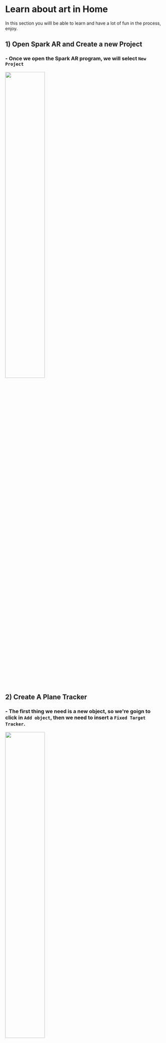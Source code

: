# Learn about art in Home

In this section you willl be able to learn and have a lot of fun in the process, enjoy.

## 1) Open Spark AR and Create a new Project

### - Once we open the Spark AR program, we will select ```New Project```

<img src="https://github.com/L3ts-H4ck/CommunityChallenge-Spark-English/blob/main/tutorials/03-source/LearnAtHome_1.jpg?raw=true" width="50%">

## 2) Create A Plane Tracker

### - The first thing we need is a new object, so we're goign to click in ```Add object```, then we need to insert a ```Fixed Target Tracker```.

<img src="https://github.com/L3ts-H4ck/CommunityChallenge-Spark-English/blob/main/tutorials/03-source/LearnAtHome_2.jpg?raw=true" width="50%">

### - Click on the ```Fixed Target Tracker``` , so we can see its properties on the rigth side. On this section we are going to add our texture.

<img src="https://github.com/L3ts-H4ck/CommunityChallenge-Spark-English/blob/main/tutorials/03-source/LearnAtHome_3.jpg?raw=true" width="50%">

### - We'll choose the image we want to show.

<img src="https://github.com/L3ts-H4ck/CommunityChallenge-Spark-English/blob/main/tutorials/03-source/LearnAtHome_4.jpg?raw=true" width="50%">

### - Now we see the image in our screen, but it's not ready yet.

<img src="https://github.com/L3ts-H4ck/CommunityChallenge-Spark-English/blob/main/tutorials/03-source/LearnAtHome_5.jpg?raw=true" width="50%">

### - We need to add another object, this object is going to be the holder of our image, so we can get that 3D look we want, for that we'll coose a ```Plane```.

<img src="https://github.com/L3ts-H4ck/CommunityChallenge-Spark-English/blob/main/tutorials/03-source/LearnAtHome_6.jpg?raw=true" width="50%">

### - Once we have it, we need to scale it, until it reaches the same size of the image.

<img src="https://github.com/L3ts-H4ck/CommunityChallenge-Spark-English/blob/main/tutorials/03-source/LearnAtHome_7.jpg?raw=true" width="50%">

### - With the selection tool, we'll move the plane just in front of the image.

<img src="https://github.com/L3ts-H4ck/CommunityChallenge-Spark-English/blob/main/tutorials/03-source/LearnAtHome_8.jpg?raw=true" width="50%">

### - We have to add it a new material.

<img src="https://github.com/L3ts-H4ck/CommunityChallenge-Spark-English/blob/main/tutorials/03-source/LearnAtHome_9.jpg?raw=true" width="50%">

### - After we add it the material, we'll select the same textre we added before.

<img src="https://github.com/L3ts-H4ck/CommunityChallenge-Spark-English/blob/main/tutorials/03-source/LearnAtHome_10.jpg?raw=true" width="50%">

### - We just need to rotate it a llittle bit, so we can get a more natural view.

<img src="https://github.com/L3ts-H4ck/CommunityChallenge-Spark-English/blob/main/tutorials/03-source/LearnAtHome_11.jpg?raw=true" width="50%">

## 3) Add the necesary Plane trackers and export your filter.

### - We'll repeat the same process from before, so we need a new ```Plane```

<img src="https://github.com/L3ts-H4ck/CommunityChallenge-Spark-English/blob/main/tutorials/03-source/LearnAtHome_12.jpg?raw=true" width="50%">

### - We will scale it again, to the same size.

<img src="https://github.com/L3ts-H4ck/CommunityChallenge-Spark-English/blob/main/tutorials/03-source/LearnAtHome_13.jpg?raw=true" width="50%">

### - Add a new material for this ```Plane```, but it needs to be new, because we will add a new image.

<img src="https://github.com/L3ts-H4ck/CommunityChallenge-Spark-English/blob/main/tutorials/03-source/LearnAtHome_14.jpg?raw=true" width="50%">

### - Select the new image.

<img src="https://github.com/L3ts-H4ck/CommunityChallenge-Spark-English/blob/main/tutorials/03-source/LearnAtHome_15.jpg?raw=true" width="50%">

### - With the selection tool, we'll move it again, just in front of the one behind.

<img src="https://github.com/L3ts-H4ck/CommunityChallenge-Spark-English/blob/main/tutorials/03-source/LearnAtHome_16.jpg?raw=true" width="50%">

### - We just need one last new ```Plane```.

<img src="https://github.com/L3ts-H4ck/CommunityChallenge-Spark-English/blob/main/tutorials/03-source/LearnAtHome_17.jpg?raw=true" width="50%">

### - In this case, is going to be bigger that the other planes, so we just have to scale it more.

<img src="https://github.com/L3ts-H4ck/CommunityChallenge-Spark-English/blob/main/tutorials/03-source/LearnAtHome_18.jpg?raw=true" width="50%">

### - Rotate the plane like this.

<img src="https://github.com/L3ts-H4ck/CommunityChallenge-Spark-English/blob/main/tutorials/03-source/LearnAtHome_19.jpg?raw=true" width="50%">

### - We also need a new material for this plane, so we'll add one.

<img src="https://github.com/L3ts-H4ck/CommunityChallenge-Spark-English/blob/main/tutorials/03-source/LearnAtHome_20.jpg?raw=true" width="50%">

### - We choose the rigth texture.

<img src="https://github.com/L3ts-H4ck/CommunityChallenge-Spark-English/blob/main/tutorials/03-source/LearnAtHome_21.jpg?raw=true" width="50%">

### - And finally we have our educative filter.

<img src="https://github.com/L3ts-H4ck/CommunityChallenge-Spark-English/blob/main/tutorials/03-source/LearnAtHome_22.jpg?raw=true" width="50%">


### - Add the necesary Plane trackers that you needs but remember that your filter needs to be small and don't pass the max zise(Some Number).Go to the test section and send this filter to your facebook app to test.
